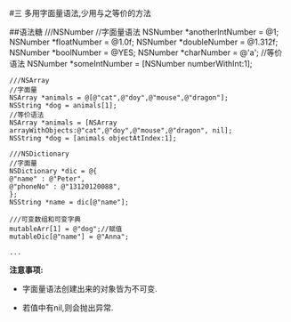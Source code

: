 #三 多用字面量语法,少用与之等价的方法

##语法糖
	///NSNumber
	//字面量语法
	NSNumber *anotherIntNumber = @1;
	NSNumber *floatNumber = @1.0f;
	NSNumber *doubleNumber = @1.312f;
	NSNumber *boolNumber = @YES;
	NSNumber *charNumber = @'a';
	//等价语法
	NSNumber *someIntNumber = [NSNumber numberWithInt:1];
	
	///NSArray
	//字面量
	NSArray *animals = @[@"cat",@"doy",@"mouse",@"dragon"];
	NSString *dog = animals[1];
	//等价语法
	NSArray *animals = [NSArray arrayWithObjects:@"cat",@"doy",@"mouse",@"dragon", nil];
	NSString *dog = [animals objectAtIndex:1];
	
	///NSDictionary
	//字面量
	NSDictionary *dic = @{
	@"name" : @"Peter",
	@"phoneNo" : @"13120120088",
	};
	NSString *name = dic[@"name"];
	
	///可变数组和可变字典
	mutableArr[1] = @"dog";//赋值
	mutableDic[@"name"] = @"Anna";
	
	...
**注意事项:**

* 字面量语法创建出来的对象皆为不可变.

* 若值中有nil,则会抛出异常.